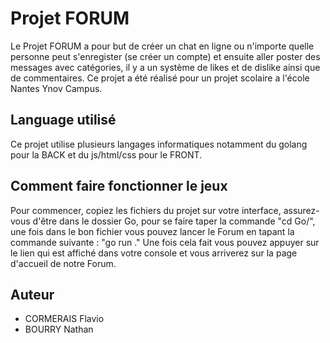 # Projet FORUM

Le Projet FORUM a pour but de créer un chat en ligne ou n'importe quelle personne peut s'enregister (se créer un compte) et ensuite aller poster des messages avec catégories, il y a un système de likes et de dislike ainsi que de commentaires. Ce projet a été réalisé pour un projet scolaire a l'école Nantes Ynov Campus.

## Language utilisé

Ce projet utilise plusieurs langages informatiques notamment du golang pour la BACK et du js/html/css pour le FRONT.

## Comment faire fonctionner le jeux

Pour commencer, copiez les fichiers du projet sur votre interface, assurez-vous d'être dans le dossier Go, pour se faire taper la commande "cd Go/", une fois dans le bon fichier vous pouvez lancer le Forum en tapant la commande suivante : "go run ." Une fois cela fait vous pouvez appuyer sur le lien qui est affiché dans votre console et vous arriverez sur la page d'accueil de notre Forum.

## Auteur

- CORMERAIS Flavio
- BOURRY Nathan